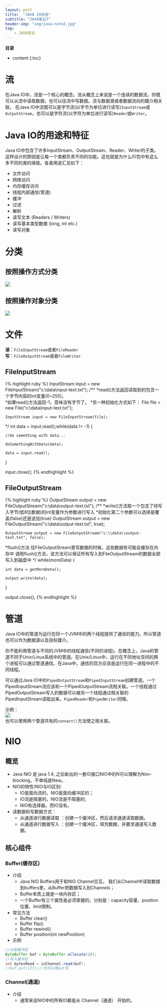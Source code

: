 ```yaml
---
layout: post
title:  "JAVA IO总结"
subtitle: "JAVA笔记7"
header-img: "img/java-note2.jpg"
tag: 
    - JAVA笔记
---
```

**目录**
* content
{:toc}

# 流
在Java IO中，流是一个核心的概念。流从概念上来说是一个连续的数据流。你既可以从流中读取数据，也可以往流中写数据。流与数据源或者数据流向的媒介相关联。 在Java IO中流既可以是字节流(以字节为单位进行读写)`InputStream`或`OutputStream`，也可以是字符流(以字符为单位进行读写)`Reader`或`Writer`。

# Java IO的用途和特征
Java IO中包含了许多InputStream、OutputStream、Reader、Writer的子类。这样设计的原因是让每一个类都负责不同的功能。这也就是为什么IO包中有这么多不同的类的缘故。各类用途汇总如下：  

* 文件访问
* 网络访问
* 内存缓存访问
* 线程内部通信(管道)
* 缓冲
* 过滤
* 解析
* 读写文本 (Readers / Writers)
* 读写基本类型数据 (long, int etc.)
* 读写对象
# 分类
## 按照操作方式分类
![](/img/in-post/javaIO1.jpg)
## 按照操作对象分类
![](/img/in-post/javaIO2.jpg)

# 文件
**读**：`FileInputStream`或者`FileReader`  
**写**：`FileOutputStream`或者`FileWriter` 
## FileInputStream
{% highlight ruby %}
InputStream input = new FileInputStream("c:\\data\\input-text.txt");
/**
 *read()方法返回读取到的包含一个字节内容的int变量(0~255)。  
 *如果read()方法返回-1，意味没有字节了。
 *另一种初始化方式如下：
    File file = new File("c:\\data\\input-text.txt");

    InputStream input = new FileInputStream(file);
 */
int data = input.read();while(data != -1) {

    //do something with data...

    doSomethingWithData(data);

    data = input.read();

}

input.close();
{% endhighlight %}

## FileOutputStream
{% highlight ruby %}
OutputStream output = new FileOutputStream("c:\\data\\output-text.txt");
/**
 *write()方法取一个包含了待写入字节(低8位数据)的int变量作为参数进行写入
 *初始化第二个参数可以选择是覆盖(false)还是追加(true)
    OutputStream output = new FileOutputStream("c:\\data\\output-text.txt", true); 

    OutputStream output = new FileOutputStream("c:\\data\\output-text.txt", false); 
 *flush()方法
    往FileOutputStream里写数据的时候，这些数据有可能会缓存在内存中
    调用flush()方法，该方法可以保证所有写入到FileOutputStream的数据全部写入到磁盘中
 */
while(moreData) {

    int data = getMoreData();

    output.write(data);

}

output.close();
{% endhighlight %}

# 管道
Java IO中的管道为运行在同一个JVM中的两个线程提供了通信的能力。所以管道也可以作为数据源以及目标媒介。  

你不能利用管道与不同的JVM中的线程通信(不同的进程)。在概念上，Java的管道不同于Unix/Linux系统中的管道。在Unix/Linux中，运行在不同地址空间的两个进程可以通过管道通信。在Java中，通信的双方应该是运行在同一进程中的不同线程。  

可以通过Java IO中的`PipedOutputStream`和`PipedInputStream`创建管道。一个PipedInputStream流应该和一个PipedOutputStream流相关联。一个线程通过PipedOutputStream写入的数据可以被另一个线程通过相关联的PipedInputStream读取出来。`PipedReader`和`PipedWriter`同理。

示例：  
![](\img\in-post\java_pipe.png)   
也可以使用两个管道共有的`connect()`方法使之相关联。

# NIO
## 概览
* Java NIO 是 java 1.4, 之后新出的一套IO接口NIO中的N可以理解为Non-blocking，不单纯是New。
* NIO的特性/NIO与IO区别:
  * IO是面向流的，NIO是面向缓冲区的；
  * IO流是阻塞的，NIO流是不阻塞的;
  * NIO有选择器，而IO没有。
* 读数据和写数据方式：
  * 从通道进行数据读取 ：创建一个缓冲区，然后请求通道读取数据。
  * 从通道进行数据写入 ：创建一个缓冲区，填充数据，并要求通道写入数据。


## 核心组件
### Buffer(缓存区)
* 介绍
  * Java NIO Buffers用于和NIO Channel交互。 我们从Channel中读取数据到buffers里，从Buffer把数据写入到Channels；
  * Buffer本质上就是一块内存区；
  * 一个Buffer有三个属性是必须掌握的，分别是：capacity容量、position位置、limit限制。
* 常见方法
  * Buffer clear()
  * Buffer flip()
  * Buffer rewind()
  * Buffer position(int newPosition)
* 示例
```java
//分配缓冲区
ByteBuffer buf = ByteBuffer.allocate(28);
//写入缓冲区
int bytesRead = inChannel.read(buf); 
//buf.put(127);//也可以用put写
```

### Channel(通道)
* 介绍
  * 通常来说NIO中的所有IO都是从 Channel（通道） 开始的。